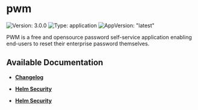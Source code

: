 # pwm

![Version: 3.0.0](https://img.shields.io/badge/Version-3.0.0-informational?style=flat-square) ![Type: application](https://img.shields.io/badge/Type-application-informational?style=flat-square) ![AppVersion: "latest"](https://img.shields.io/badge/AppVersion-"latest"-informational?style=flat-square)

PWM is a free and opensource password self-service application enabling end-users to reset their enterprise password themselves.

## Available Documentation

- [**Changelog**](CHANGELOG)

- [**Helm Security**](container-security)

- [**Helm Security**](helm-security)

